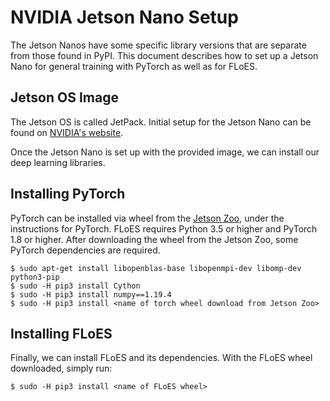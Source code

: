 # NVIDIA Jetson Nano Setup

The Jetson Nanos have some specific library versions that are separate from
those found in PyPI. This document describes how to set up a Jetson Nano for
general training with PyTorch as well as for FLoES.

## Jetson OS Image

The Jetson OS is called JetPack. Initial setup for the Jetson Nano can be found
on [NVIDIA's website](https://developer.nvidia.com/embedded/learn/get-started-jetson-nano-devkit).

Once the Jetson Nano is set up with the provided image, we can install our
deep learning libraries.

## Installing PyTorch

PyTorch can be installed via wheel from the
[Jetson Zoo](https://elinux.org/Jetson_Zoo), under the instructions for
PyTorch. FLoES requires Python 3.5 or higher and PyTorch 1.8 or higher. After
downloading the wheel from the Jetson Zoo, some PyTorch dependencies are
required.
```
$ sudo apt-get install libopenblas-base libopenmpi-dev libomp-dev python3-pip
$ sudo -H pip3 install Cython
$ sudo -H pip3 install numpy==1.19.4
$ sudo -H pip3 install <name of torch wheel download from Jetson Zoo>
```

## Installing FLoES

Finally, we can install FLoES and its dependencies. With the FLoES wheel
downloaded, simply run:
```
$ sudo -H pip3 install <name of FLoES wheel>
```
 
